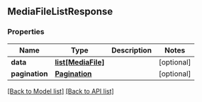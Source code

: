 ## MediaFileListResponse

### Properties
Name | Type | Description | Notes
------------ | ------------- | ------------- | -------------
**data** | [**list[MediaFile]**](#MediaFile) |  | [optional] 
**pagination** | [**Pagination**](#Pagination) |  | [optional] 

[[Back to Model list]](#documentation-for-models) [[Back to API list]](#documentation-for-api-endpoints)



